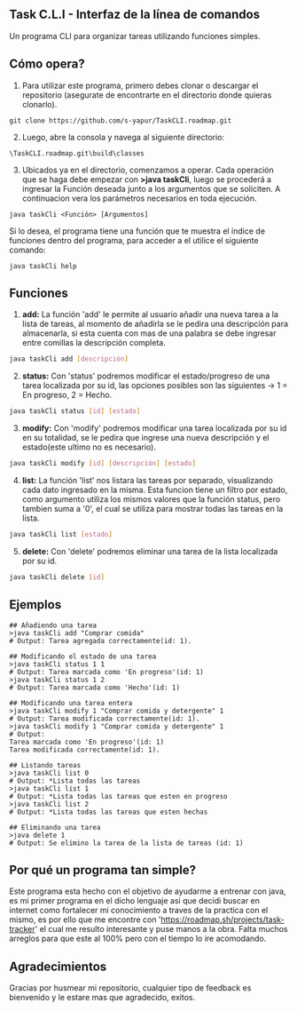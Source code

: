 ## Task C.L.I - Interfaz de la línea de comandos
Un programa CLI para organizar tareas utilizando funciones simples.
## Cómo opera?
1. Para utilizar este programa, primero debes clonar o descargar el repositorio (asegurate de encontrarte en el directorio donde quieras clonarlo).
```
git clone https://github.com/s-yapur/TaskCLI.roadmap.git
```

2. Luego, abre la consola y navega al siguiente directorio:
```
\TaskCLI.roadmap.git\build\classes
```
3. Ubicados ya en el directorio, comenzamos a operar. Cada operación que se haga debe empezar con **>java taskCli**, luego se procederá a ingresar la Función deseada junto a los argumentos que se soliciten.
A continuacion vera los parámetros necesarios en toda ejecución.
```
java taskCli <Función> [Argumentos]
```
Si lo desea, el programa tiene una función que te muestra el índice de funciones dentro del programa, para acceder a el utilice el siguiente comando:
```
java taskCli help
```
## Funciones
1. **add:** La función 'add' le permite al usuario añadir una nueva tarea a la lista de tareas, al momento de añadirla se le pedira una descripción para almacenarla, si esta cuenta con mas de una palabra se debe ingresar entre comillas la descripción completa.
```bash
java taskCli add [descripción]
```
2. **status:** Con 'status' podremos modificar el estado/progreso de una tarea localizada por su id, las opciones posibles son las siguientes -> 1 = En progreso, 2 = Hecho.
```bash
java taskCli status [id] [estado]
```
3. **modify:** Con 'modify' podremos modificar una tarea localizada por su id en su totalidad, se le pedira que ingrese una nueva descripción y el estado(este ultimo no es necesario).
```bash
java taskCli modify [id] [descripción] [estado]
```
4. **list:** La función 'list' nos listara las tareas por separado, visualizando cada dato ingresado en la misma. Esta funcion tiene un filtro por estado, como argumento utiliza los mismos valores que la función status, pero tambien suma a '0', el cual se utiliza para mostrar todas las tareas en la lista.
```bash
java taskCli list [estado]
```
5. **delete:** Con 'delete' podremos eliminar una tarea de la lista localizada por su id.
```bash
java taskCli delete [id]
```

## Ejemplos
```
## Añadiendo una tarea
>java taskCli add "Comprar comida"
# Output: Tarea agregada correctamente(id: 1).

## Modificando el estado de una tarea
>java taskCli status 1 1
# Output: Tarea marcada como 'En progreso'(id: 1)
>java taskCli status 1 2
# Output: Tarea marcada como 'Hecho'(id: 1)

## Modificando una tarea entera
>java taskCli modify 1 "Comprar comida y detergente" 1
# Output: Tarea modificada correctamente(id: 1).
>java taskCli modify 1 "Comprar comida y detergente" 1
# Output:
Tarea marcada como 'En progreso'(id: 1)
Tarea modificada correctamente(id: 1).

## Listando tareas
>java taskCli list 0
# Output: *Lista todas las tareas
>java taskCli list 1
# Output: *Lista todas las tareas que esten en progreso
>java taskCli list 2
# Output: *Lista todas las tareas que esten hechas

## Eliminando una tarea
>java delete 1
# Output: Se elimino la tarea de la lista de tareas (id: 1)
```

## Por qué un programa tan simple?
Este programa esta hecho con el objetivo de ayudarme a entrenar con java, es mi primer programa en el dicho lenguaje asi que decidi buscar en internet como fortalecer mi conocimiento a traves de la practica con el mismo, es por ello que me encontre con 'https://roadmap.sh/projects/task-tracker' el cual me resulto interesante y puse manos a la obra. Falta muchos arreglos para que este al 100% pero con el tiempo lo ire acomodando.

## Agradecimientos
Gracias por husmear mi repositorio, cualquier tipo de feedback es bienvenido y le estare mas que agradecido, exitos.
